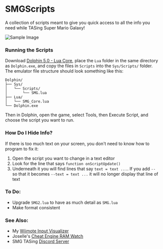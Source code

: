 # SMGScripts
A collection of scripts meant to give you quick access to all the info you need while TASing Super Mario Galaxy!

![Sample Image](https://cdn.discordapp.com/attachments/302602573586890754/763243595779014656/Screenshot_2020-10-06_23.37.18.png)


### Running the Scripts
Download [Dolphin 5.0 - Lua Core](https://github.com/SwareJonge/Dolphin-Lua-Core/releases), place the `Lua` folder in the same directory as `Dolphin.exe`, and copy the files in `Scripts` into the `Sys/Scripts/` folder. The emulator file structure should look something like this:
```
Dolphin/
├── Sys/
│   └── Scripts/
│       └── SMG.lua
├── Lua/
│   └── SMG_Core.lua
└── Dolphin.exe
```
Then in Dolphin, open the game, select Tools, then Execute Script, and choose the script you want to run.


### How Do I Hide Info?
If there is too much text on your screen, you don't need to know how to program to fix it:
1. Open the script you want to change in a text editor
2. Look for the line that says `function onScriptUpdate()`
3. Underneath it you will find lines that say `text = text ...`. If you add `--` so that it becomes `--text = text ...` it will no longer display that line of text


### To Do:
- Upgrade `SMG2.lua` to have as much detail as `SMG.lua`
- Make format consistent


### See Also:
- My [Wiimote Input Visualizer](https://github.com/MikeXander/WiimoteInputVisualizer)
- Joselle's [Cheat Engine RAM Watch](https://github.com/JoselleAstrid/ram-watch-cheat-engine)
- SMG TASing [Discord Server](https://discord.gg/h2YSCZm)